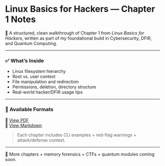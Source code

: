 # Linux Basics for Hackers — Chapter 1 Notes

📘 A structured, clean walkthrough of Chapter 1 from *Linux Basics for Hackers*, written as part of my foundational build in Cybersecurity, DFIR, and Quantum Computing.

---

### ✅ What’s Inside
- Linux filesystem hierarchy
- Root vs. user context
- File manipulation and redirection
- Permissions, deletion, directory structure
- Real-world hacker/DFIR usage tips

---

### 📂 Available Formats

📄 [View PDF](./chapter-1/Linux_Basics_for_Hackers_Notes_CHAPTER1.pdf)  
📝 [View Markdown](./chapter-1/Linux_Basics_for_Hackers_Chapter1.md)

> Each chapter includes CLI examples + red-flag warnings + attack/defense context.

---

🧠 More chapters + memory forensics + CTFs + quantum modules coming soon.
